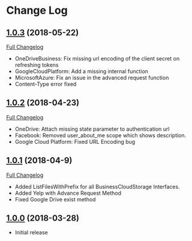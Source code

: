 # Change Log

## [1.0.3](https://github.com/CloudRail/cloudrail-si-ios-sdk/tree/1.0.3) (2018-05-22)
[Full Changelog](https://github.com/CloudRail/cloudrail-si-ios-sdk/compare/1.0.2...1.0.3)

* OneDriveBusiness: Fix missing url encoding of the client secret on refreshing tokens
* GoogleCloudPlatform: Add a missing internal function
* MicrosoftAzure: Fix an issue in the advanced request function
* Content-Type error fixed

## [1.0.2](https://github.com/CloudRail/cloudrail-si-ios-sdk/tree/1.0.2) (2018-04-23)
[Full Changelog](https://github.com/CloudRail/cloudrail-si-ios-sdk/compare/1.0.1...1.0.2)

* OneDrive: Attach missing state parameter to authentication url
* Facebook: Removed user_about_me scope which shows description. 
* Google Cloud Platform: Fixed URL Encoding bug

## [1.0.1](https://github.com/CloudRail/cloudrail-si-ios-sdk/tree/1.0.1) (2018-04-9)
[Full Changelog](https://github.com/CloudRail/cloudrail-si-ios-sdk/compare/1.0.0...1.0.1)

* Added ListFilesWithPrefix for all BusinessCloudStorage Interfaces.
* Added Yelp with Advance Request Method
* Fixed Google Drive exist method

## [1.0.0](https://github.com/CloudRail/cloudrail-si-dotnet-sdk/tree/1.0.0) (2018-03-28)
- Initial release
